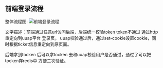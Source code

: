 前端登录流程
---

整体流程图:
![前端登录流程](img/前端登录流程.jpg)

文字描述：前端通过任意url访问后端，后端统一校验token token不通过 通过http 重定向到uuap平台 登录页。 uuap校验通过后，通过set-cookie设置cookie，同时根据ticket信息重定向到原页面。

后端拿到tocken 后可以拿tocken 去和uuap校验用户是否通过，通过了可以把tocken存redis中 方便二次验证。
